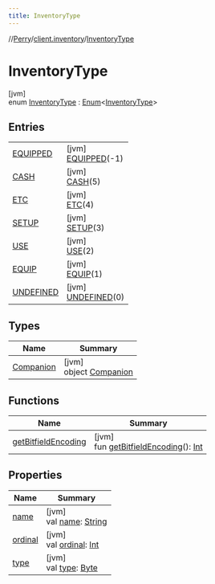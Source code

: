 ```yaml
---
title: InventoryType
---
```

//[Perry](../../../index.html)/[client.inventory](../index.html)/[InventoryType](index.html)



# InventoryType



[jvm]\
enum [InventoryType](index.html) : [Enum](https://kotlinlang.org/api/latest/jvm/stdlib/kotlin/-enum/index.html)<[InventoryType](index.html)>



## Entries


| | |
|---|---|
| [EQUIPPED](-e-q-u-i-p-p-e-d/index.html) | [jvm]<br>[EQUIPPED](-e-q-u-i-p-p-e-d/index.html)(-1) |
| [CASH](-c-a-s-h/index.html) | [jvm]<br>[CASH](-c-a-s-h/index.html)(5) |
| [ETC](-e-t-c/index.html) | [jvm]<br>[ETC](-e-t-c/index.html)(4) |
| [SETUP](-s-e-t-u-p/index.html) | [jvm]<br>[SETUP](-s-e-t-u-p/index.html)(3) |
| [USE](-u-s-e/index.html) | [jvm]<br>[USE](-u-s-e/index.html)(2) |
| [EQUIP](-e-q-u-i-p/index.html) | [jvm]<br>[EQUIP](-e-q-u-i-p/index.html)(1) |
| [UNDEFINED](-u-n-d-e-f-i-n-e-d/index.html) | [jvm]<br>[UNDEFINED](-u-n-d-e-f-i-n-e-d/index.html)(0) |


## Types


| Name | Summary |
|---|---|
| [Companion](-companion/index.html) | [jvm]<br>object [Companion](-companion/index.html) |


## Functions


| Name | Summary |
|---|---|
| [getBitfieldEncoding](get-bitfield-encoding.html) | [jvm]<br>fun [getBitfieldEncoding](get-bitfield-encoding.html)(): [Int](https://kotlinlang.org/api/latest/jvm/stdlib/kotlin/-int/index.html) |


## Properties


| Name | Summary |
|---|---|
| [name](index.html#-1934096445%2FProperties%2F863300109) | [jvm]<br>val [name](index.html#-1934096445%2FProperties%2F863300109): [String](https://kotlinlang.org/api/latest/jvm/stdlib/kotlin/-string/index.html) |
| [ordinal](index.html#2088379547%2FProperties%2F863300109) | [jvm]<br>val [ordinal](index.html#2088379547%2FProperties%2F863300109): [Int](https://kotlinlang.org/api/latest/jvm/stdlib/kotlin/-int/index.html) |
| [type](type.html) | [jvm]<br>val [type](type.html): [Byte](https://kotlinlang.org/api/latest/jvm/stdlib/kotlin/-byte/index.html) |

